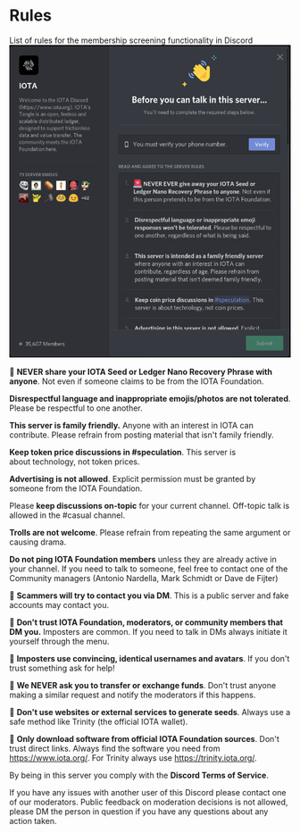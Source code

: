# Rules
List of rules for the membership screening functionality in Discord
![Discord Membership Screening](/_resources/images/membership_screening.png)

:rotating_light: **NEVER share your IOTA Seed or Ledger Nano Recovery Phrase with anyone**. Not even if someone claims to be from the IOTA Foundation.   

**Disrespectful language and inappropriate emojis/photos are not tolerated**. Please be respectful to one another.

**This server is family friendly.** Anyone with an interest in IOTA can contribute. Please refrain from posting material that isn't family friendly.  

**Keep token price discussions in #speculation**. This server is about technology, not token prices. 

**Advertising is not allowed**. Explicit permission must be granted by someone from the IOTA Foundation. 

Please **keep discussions on-topic** for your current channel. Off-topic talk is allowed in the #casual channel. 

**Trolls are not welcome**. Please refrain from repeating the same argument or causing drama.  

**Do not ping IOTA Foundation members** unless they are already active in your channel. If you need to talk to someone, feel free to contact one of the Community managers (Antonio Nardella, Mark Schmidt or Dave de Fijter)  

:rotating_light: **Scammers will try to contact you via DM**. This is a public server and fake accounts may contact you. 

:rotating_light: **Don't trust IOTA Foundation, moderators, or community members that DM you.** Imposters are common. If you need to talk in DMs always initiate it yourself through the menu.  

:rotating_light: **Imposters use convincing, identical usernames and avatars**. If you don't trust something ask for help!

:rotating_light: **We NEVER ask you to transfer or exchange funds**. Don't trust anyone making a similar request and notify the moderators if this happens.
  
:rotating_light: **Don't use websites or external services to generate seeds**. Always use a safe method like Trinity (the official IOTA wallet).  

:rotating_light: **Only download software from official IOTA Foundation sources**. Don't trust direct links. Always find the software you need from https://www.iota.org/. For Trinity always use https://trinity.iota.org/.

By being in this server you comply with the **Discord Terms of Service**.  

If you have any issues with another user of this Discord please contact one of our moderators.
Public feedback on moderation decisions is not allowed, please DM the person in question if you have any questions about any action taken.  
